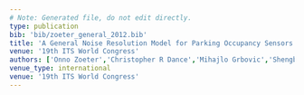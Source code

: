 ```yaml
---
# Note: Generated file, do not edit directly.
type: publication
bib: 'bib/zoeter_general_2012.bib'
title: 'A General Noise Resolution Model for Parking Occupancy Sensors'
venue: '19th ITS World Congress'
authors: ['Onno Zoeter','Christopher R Dance','Mihajlo Grbovic','Shengbo Guo','Guillaume Bouchard']
venue_type: international
venue: '19th ITS World Congress'
---
```

